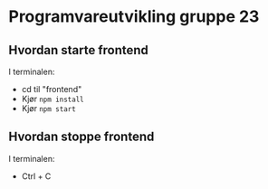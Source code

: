 # Programvareutvikling gruppe 23

## Hvordan starte frontend

I terminalen:

- cd til "frontend"
- Kjør `npm install`
- Kjør `npm start`

## Hvordan stoppe frontend

I terminalen:

- Ctrl + C
